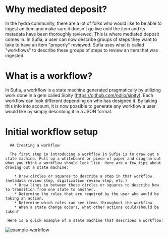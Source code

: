 # Why mediated deposit?

In the hydra community, there are a lot of folks who would like to be able to ingest an item and make sure it doesn't go live until the item and its metadata have been thoroughly reviewed. This is where mediated deposit comes in. In Sufia, a user can now describe groups of steps they want to take to have an item "properly" reviewed. Sufia uses what is called "workflows" to describe these groups of steps to review an item that was ingested. 

# What is a workflow?

In Sufia, a workflow is a state machine generated pragmatically by utilizing work done in a gem called Sipity (https://github.com/ndlib/sipity). Each workflow can look different depending on who has designed it. By taking this info into account, it is now possible to generate any workflow a user would like by simply describing it in a JSON format.

# Initial workflow setup

      ## Creating a workflow

      The first step in introducing a workflow in Sufia is to draw out a state machine. Pull up a whiteboard or piece of paper and diagram out what you think a workflow should look like. Here are a few tips about drawing out a state machine:

        * Draw circles or squares to describe a step in that workflow. (metadata review step, digitization review step, etc.)
        * Draw lines in between these circles or squares to describe how to transition from one state to another.
        * Determine the roles that are required by the user who would be taking an action.
        * Determine which roles can see items throughout the workflow.
        * When a state change occurs, what other actions could/should be taken?

     Here is a quick example of a state machine that describes a workflow:

![example-workflow](https://cloud.githubusercontent.com/assets/2130/19000926/1eab97e4-8713-11e6-9edc-0599fedca795.png)